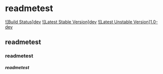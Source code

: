 # readmetest
[![Build Status]dev](https://mouseplanner-xfs.rhcloud.com/wp-content/plugins/mpservices/index.php)
[![Latest Stable Version]dev](https://mouseplanner-xfs.rhcloud.com/wp-content/plugins/mpservices/index.php)
[![Latest Unstable Version]1.0-dev](https://mouseplanner-xfs.rhcloud.com/wp-content/plugins/mpservices/index.php)


## readmetest
### readmetest
##### readmetest
